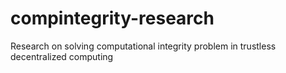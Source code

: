 # compintegrity-research
Research on solving computational integrity problem in trustless decentralized computing
